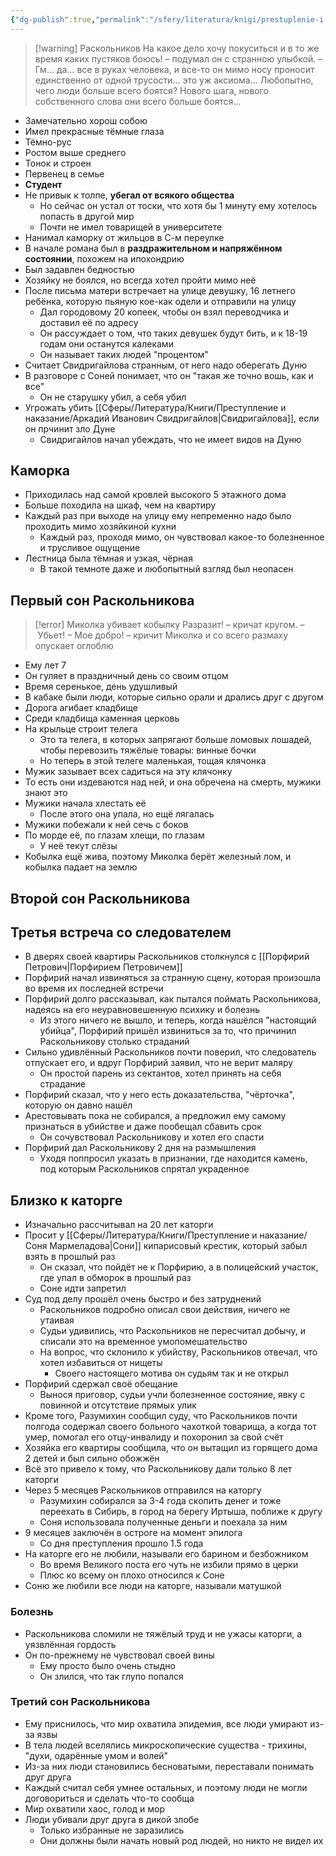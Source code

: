 ```yaml
---
{"dg-publish":true,"permalink":"/sfery/literatura/knigi/prestuplenie-i-nakazanie/rodion-romanovich-raskolnikov/","tags":["book"]}
---
```


> [!warning] Раскольников
> На какое дело хочу покуситься и в то же время каких пустяков боюсь! – подумал он с странною улыбкой. – Гм… да… все в руках человека, и все-то он мимо носу проносит единственно от одной трусости… это уж аксиома… Любопытно, чего люди больше всего боятся? Нового шага, нового собственного слова они всего больше боятся…
- Замечательно хорош собою
- Имел прекрасные тёмные глаза
- Тёмно-рус 
- Ростом выше среднего
- Тонок и строен 
- Первенец в семье 
- **Студент** 
- Не привык к толпе, **убегал от всякого общества**
	- Но сейчас он устал от тоски, что хотя бы 1 минуту ему хотелось попасть в другой мир 
	- Почти не имел товарищей в университете 
- Нанимал каморку от жильцов в С-м переулке 
- В начале романа был в **раздражительном и напряжённом состоянии**, похожем на ипохондрию 
- Был задавлен бедностью 
- Хозяйку не боялся, но всегда хотел пройти мимо неё 
- После письма матери встречает на улице девушку, 16 летнего ребёнка, которую пьяную кое-как одели и отправили на улицу
	- Дал городовому 20 копеек, чтобы он взял переводчика и доставил её по адресу 
	- Он рассуждает о том, что таких девушек будут бить, и к 18-19 годам они останутся калеками
	- Он называет таких людей "процентом"
- Считает Свидригайлова странным, от него надо оберегать Дуню
- В разговоре с Соней понимает, что он "такая же точно вошь, как и все"
	- Он не старушку убил, а себя убил
- Угрожать убить [[Сферы/Литература/Книги/Преступление и наказание/Аркадий Иванович Свидригайлов\|Свидригайлова]], если он прчинит зло Дуне 
	- Свидригайлов начал убеждать, что не имеет видов на Дуню
## Каморка 
- Приходилась над самой кровлей высокого 5 этажного дома 
- Больше походила на шкаф, чем на квартиру 
- Каждый раз при выходе на улицу ему непременно надо было проходить мимо хозяйкиной кухни 
	- Каждый раз, проходя мимо, он чувствовал какое-то болезненное и трусливое ощущение
- Лестница была тёмная и узкая, чёрная 
	- В такой темноте даже и любопытный взгляд был неопасен 
## Первый сон Раскольникова
> [!error] Миколка убивает кобылку
> Разразит! – кричат кругом.
– Убьет!
– Мое добро! – кричит Миколка и со всего размаху опускает оглоблю
- Ему лет 7 
- Он гуляет в праздничный день со своим отцом 
- Время серенькое, день удушливый 
- В кабаке были люди, которые сильно орали и дрались друг с другом 
- Дорога агибает кладбище 
- Среди кладбища каменная церковь 
- На крыльце строит телега 
	- Это та телега, в которых запрягают больше ломовых лошадей, чтобы перевозить тяжёлые товары: винные бочки
	- Но теперь в этой телеге маленькая, тощая клячонка 
- Мужик зазывает всех садиться на эту клячонку 
- То есть они издеваются над ней, и она обречена на смерть, мужики знают это 
- Мужики начала хлестать её
	- После этого она упала, но ещё лягалась
- Мужики побежали к ней сечь с боков 
- По морде её, по глазам хлещи, по глазам 
	- У неё текут слёзы 
- Кобылка ещё жива, поэтому Миколка берёт железный лом, и кобылка падает на землю
## Второй сон Раскольникова
## Третья встреча со следователем 
- В дверях своей квартиры Раскольников столкнулся с [[Порфирий Петрович\|Порфирием Петровичем]] 
- Порфирий начал извиняться за странную сцену, которая произошла во время их последней встречи 
- Порфирий долго рассказывал, как пытался поймать Раскольникова, надеясь на его неуравновешенную психику и болезнь 
	- Из этого ничего не вышло, и теперь, когда нашёлся "настоящий убийца", Порфирий пришёл извиниться за то, что причинил Раскольникову столько страданий
- Сильно удивлённый Раскольников почти поверил, что следователь отпускает его, и вдруг Порфирий заявил, что не верит маляру 
	- Он простой парень из сектантов, хотел принять на себя страдание 
- Порфирий сказал, что у него есть доказательства, "чёрточка", которую он давно нашёл 
- Арестовывать пока не собирался, а предложил ему самому признаться в убийстве и даже пообещал сбавить срок 
	- Он сочувствовал Раскольникову и хотел его спасти 
- Порфирий дал Раскольникову 2 дня на размышления 
	- Уходя поппросил указать в признании, где находится камень, под которым Раскольников спрятал украденное
## Близко к каторге 
- Изначально рассчитывал на 20 лет каторги 
- Просит у [[Сферы/Литература/Книги/Преступление и наказание/Соня Мармеладова\|Сони]] кипарисовый крестик, который забыл взять в прошлый раз 
	- Он сказал, что пойдёт не к Порфирию, а в полицейский участок, где упал в обморок в прошлый раз  
	- Соне идти запретил
- Суд под делу прошёл очень быстро и без затруднений 
	- Раскольников подробно описал свои действия, ничего не утаивая 
	- Судьи удивились, что Раскольников не пересчитал добычу, и списали это на временное умопомешательство 
	- На вопрос, что склонило к убийству, Раскольников отвечал, что хотел избавиться от нищеты 
		- Своего настоящего мотива он судьям так и не открыл 
- Порфирий сдержал своё обещание
	- Вынося приговор, судьи учли болезненное состояние, явку с повинной и отсутствие прямых улик
- Кроме того, Разумихин сообщил суду, что Раскольников почти полгода содержал своего больного чахоткой товарища, а когда тот умер, помогал его отцу-инвалиду и похоронил за свой счёт
- Хозяйка его квартиры сообщила, что он вытащил из горящего дома 2 детей и был сильно обожжён 
- Всё это привело к тому, что Раскольникову дали только 8 лет каторги
- Через 5 месяцев Раскольников отправился на каторгу
	- Разумихин собирался за 3-4 года скопить денег и тоже переехать в Сибирь, в город на берегу Иртыша, поближе к другу
	- Соня использовала полученные деньги и поехала за ним 
- 9 месяцев заключён в остроге на момент эпилога 
	- Со дня преступления прошло 1.5 года
- На каторге его не любили, называли его барином и безбожником 
	- Во время Великого поста его чуть не избили прямо в церки 
	- Плюс ко всему он плохо относился к Соне 
- Соню же любили все люди на каторге, называли матушкой 
### Болезнь 
- Раскольникова сломили не тяжёлый труд и не ужасы каторги, а уязвлённая гордость 
- Он по-прежнему не чувствовал своей вины 
	- Ему просто было очень стыдно 
	- Он злился, что так глупо попался 
### Третий сон Раскольникова 
- Ему приснилось, что мир охватила эпидемия, все люди умирают из-за язвы
- В тела людей вселялись микроскопические существа - трихины, "духи, одарённые умом и волей"
- Из-за них люди становились бесноватыми, переставали понимать друг друга 
- Каждый считал себя умнее остальных, и поэтому люди не могли договориться и сделать что-то сообща 
- Мир охватили хаос, голод и мор 
- Люди убивали друг друга в дикой злобе 
	- Только избранные не заразились
	- Они должны были начать новый род людей, но никто не видел их
